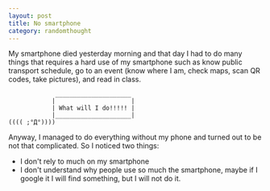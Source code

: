 ```yaml
---
layout: post
title: No smartphone
category: randomthought
---
```


My smartphone died yesterday morning and that day I had to do many things that requires a hard use of my smartphone such as know public transport schedule, go to an event (know where I am, check maps, scan QR codes, take pictures), and read in class.  

```
             _____________________
            |                     |
            | What will I do!!!!! |
            |_____________________|
(((( ;°Д°))))
```

Anyway, I managed to do everything without my phone and turned out to be not that complicated. So I noticed two things: 
- I don't rely to much on my smartphone
- I don't understand why people use so much the smartphone, maybe if I google it I will find something, but I will not do it.


